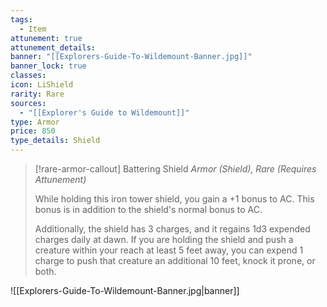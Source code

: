 ```yaml
---
tags:
  - Item
attunement: true
attunement_details: 
banner: "[[Explorers-Guide-To-Wildemount-Banner.jpg]]"
banner_lock: true
classes: 
icon: LiShield
rarity: Rare
sources:
  - "[[Explorer's Guide to Wildemount]]"
type: Armor
price: 850
type_details: Shield
---
```

>[!rare-armor-callout] Battering Shield
>*Armor (Shield), Rare (Requires Attunement)*
>
>While holding this iron tower shield, you gain a +1 bonus to AC. This bonus is in addition to the shield's normal bonus to AC.
>
>Additionally, the shield has 3 charges, and it regains 1d3 expended charges daily at dawn. If you are holding the shield and push a creature within your reach at least 5 feet away, you can expend 1 charge to push that creature an additional 10 feet, knock it prone, or both.

![[Explorers-Guide-To-Wildemount-Banner.jpg|banner]]
